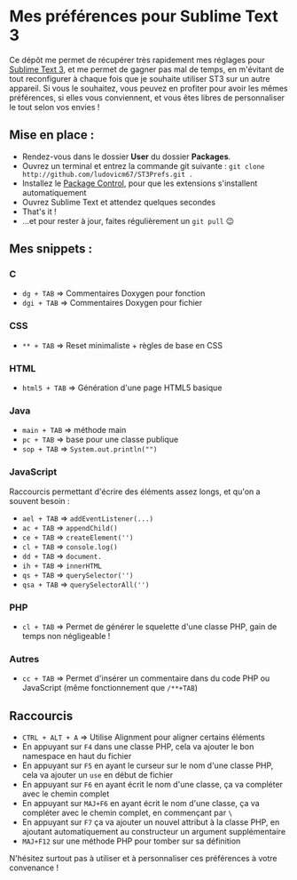 Mes préférences pour Sublime Text 3
===================================

Ce dépôt me permet de récupérer très rapidement mes réglages pour [Sublime Text 3](http://www.sublimetext.com/3), et me permet de gagner pas mal de temps, en m'évitant de tout reconfigurer à chaque fois que je souhaite utiliser ST3 sur un autre appareil. Si vous le souhaitez, vous peuvez en profiter pour avoir les mêmes préférences, si elles vous conviennent, et vous êtes libres de personnaliser le tout selon vos envies !

## Mise en place :
 * Rendez-vous dans le dossier **User** du dossier **Packages**.
 * Ouvrez un terminal et entrez la commande git suivante : `git clone http://github.com/ludovicm67/ST3Prefs.git .`
 * Installez le [Package Control](https://packagecontrol.io/installation), pour que les extensions s'installent automatiquement
 * Ouvrez Sublime Text et attendez quelques secondes
 * That's it !
 * ...et pour rester à jour, faites régulièrement un `git pull` :wink:

## Mes snippets :

### C

 * `dg + TAB` => Commentaires Doxygen pour fonction
 * `dgi + TAB` => Commentaires Doxygen pour fichier

### CSS

 * `** + TAB` => Reset minimaliste + règles de base en CSS

### HTML

 * `html5 + TAB` => Génération d'une page HTML5 basique

### Java

 * `main + TAB` => méthode main
 * `pc + TAB` => base pour une classe publique
 * `sop + TAB` => `System.out.println("")`

### JavaScript

Raccourcis permettant d'écrire des éléments assez longs, et qu'on a souvent besoin :

 * `ael + TAB` => `addEventListener(...)` 
 * `ac + TAB`  => `appendChild()`
 * `ce + TAB`  => `createElement('')`
 * `cl + TAB`  => `console.log()`
 * `dd + TAB`  => `document.`
 * `ih + TAB`  => `innerHTML`
 * `qs + TAB`  => `querySelector('')`
 * `qsa + TAB` => `querySelectorAll('')`

### PHP

 * `cl + TAB` => Permet de générer le squelette d'une classe PHP, gain de temps non négligeable !

### Autres

 * `cc + TAB` => Permet d'insérer un commentaire dans du code PHP ou JavaScript (même fonctionnement que `/**+TAB`)

## Raccourcis

 * `CTRL + ALT + A` => Utilise Alignment pour aligner certains éléments
 * En appuyant sur `F4` dans une classe PHP, cela va ajouter le bon namespace en haut du fichier
 * En appuyant sur `F5` en ayant le curseur sur le nom d'une classe PHP, cela va ajouter un `use` en début de fichier
 * En appuyant sur `F6` en ayant écrit le nom d'une classe, ça va compléter avec le chemin complet
 * En appuyant sur `MAJ+F6` en ayant écrit le nom d'une classe, ça va compléter avec le chemin complet, en commençant par `\`
 * En appuyant sur `F7` ça va ajouter un nouvel attribut à la classe PHP, en ajoutant automatiquement au constructeur un argument supplémentaire
 * `MAJ+F12` sur une méthode PHP pour tomber sur sa définition


N'hésitez surtout pas à utiliser et à personnaliser ces préférences à votre convenance !
